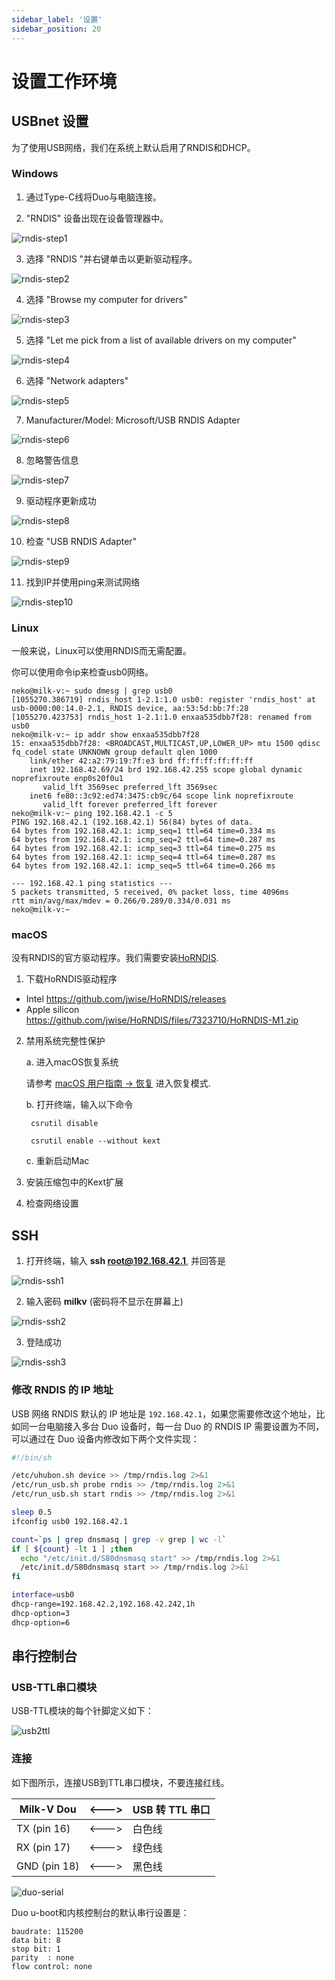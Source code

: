 ```yaml
---
sidebar_label: '设置'
sidebar_position: 20
---
```


# 设置工作环境

## USBnet 设置

为了使用USB网络，我们在系统上默认启用了RNDIS和DHCP。

### Windows

1. 通过Type-C线将Duo与电脑连接。

2. "RNDIS" 设备出现在设备管理器中。

![rndis-step1](/docs/duo/rndis-step1.png)

3. 选择 "RNDIS "并右键单击以更新驱动程序。

![rndis-step2](/docs/duo/rndis-step2.png)

4. 选择 "Browse my computer for drivers"

![rndis-step3](/docs/duo/rndis-step3.png)

5. 选择 "Let me pick from a list of available drivers on my computer"

![rndis-step4](/docs/duo/rndis-step4.png)

6. 选择 "Network adapters"

![rndis-step5](/docs/duo/rndis-step5.png)

7. Manufacturer/Model: Microsoft/USB RNDIS Adapter

![rndis-step6](/docs/duo/rndis-step6.png)

8. 忽略警告信息

![rndis-step7](/docs/duo/rndis-step7.png)

9. 驱动程序更新成功

![rndis-step8](/docs/duo/rndis-step8.png)

10. 检查 "USB RNDIS Adapter"

![rndis-step9](/docs/duo/rndis-step9.png)

11. 找到IP并使用ping来测试网络

![rndis-step10](/docs/duo/rndis-step10.png)

### Linux

一般来说，Linux可以使用RNDIS而无需配置。

你可以使用命令ip来检查usb0网络。

```
neko@milk-v:~ sudo dmesg | grep usb0
[1055270.386719] rndis_host 1-2.1:1.0 usb0: register 'rndis_host' at usb-0000:00:14.0-2.1, RNDIS device, aa:53:5d:bb:7f:28
[1055270.423753] rndis_host 1-2.1:1.0 enxaa535dbb7f28: renamed from usb0
neko@milk-v:~ ip addr show enxaa535dbb7f28
15: enxaa535dbb7f28: <BROADCAST,MULTICAST,UP,LOWER_UP> mtu 1500 qdisc fq_codel state UNKNOWN group default qlen 1000
    link/ether 42:a2:79:19:7f:e3 brd ff:ff:ff:ff:ff:ff
    inet 192.168.42.69/24 brd 192.168.42.255 scope global dynamic noprefixroute enp0s20f0u1
       valid_lft 3569sec preferred_lft 3569sec
    inet6 fe80::3c92:ed74:3475:cb9c/64 scope link noprefixroute
       valid_lft forever preferred_lft forever
neko@milk-v:~ ping 192.168.42.1 -c 5
PING 192.168.42.1 (192.168.42.1) 56(84) bytes of data.
64 bytes from 192.168.42.1: icmp_seq=1 ttl=64 time=0.334 ms
64 bytes from 192.168.42.1: icmp_seq=2 ttl=64 time=0.287 ms
64 bytes from 192.168.42.1: icmp_seq=3 ttl=64 time=0.275 ms
64 bytes from 192.168.42.1: icmp_seq=4 ttl=64 time=0.287 ms
64 bytes from 192.168.42.1: icmp_seq=5 ttl=64 time=0.266 ms

--- 192.168.42.1 ping statistics ---
5 packets transmitted, 5 received, 0% packet loss, time 4096ms
rtt min/avg/max/mdev = 0.266/0.289/0.334/0.031 ms
neko@milk-v:~ 
```

### macOS

没有RNDIS的官方驱动程序。我们需要安装[HoRNDIS](https://joshuawise.com/horndis).

1. 下载HoRNDIS驱动程序
  - Intel https://github.com/jwise/HoRNDIS/releases
  - Apple silicon https://github.com/jwise/HoRNDIS/files/7323710/HoRNDIS-M1.zip

2. 禁用系统完整性保护

    a. 进入macOS恢复系统

    请参考 [macOS 用户指南 -> 恢复](https://support.apple.com/en-hk/guide/mac-help/mchl338cf9a8/mac) 进入恢复模式.

    b. 打开终端，输入以下命令

   ```
    csrutil disable

    csrutil enable --without kext
   ```

    c. 重新启动Mac

3. 安装压缩包中的Kext扩展

4. 检查网络设置

## SSH

1. 打开终端，输入 **ssh root@192.168.42.1**, 并回答是

![rndis-ssh1](/docs/duo/rndis-ssh1.png)

2. 输入密码 **milkv** (密码将不显示在屏幕上)

![rndis-ssh2](/docs/duo/rndis-ssh2.png)

3. 登陆成功

![rndis-ssh3](/docs/duo/rndis-ssh3.png)


### 修改 RNDIS 的 IP 地址

USB 网络 RNDIS 默认的 IP 地址是 `192.168.42.1`，如果您需要修改这个地址，比如同一台电脑接入多台 Duo 设备时，每一台 Duo 的 RNDIS IP 需要设置为不同，可以通过在 Duo 设备内修改如下两个文件实现：

```bash {8} showLineNumbers title="/mnt/system/usb-rndis.sh"
#!/bin/sh

/etc/uhubon.sh device >> /tmp/rndis.log 2>&1
/etc/run_usb.sh probe rndis >> /tmp/rndis.log 2>&1
/etc/run_usb.sh start rndis >> /tmp/rndis.log 2>&1

sleep 0.5
ifconfig usb0 192.168.42.1

count=`ps | grep dnsmasq | grep -v grep | wc -l`
if [ ${count} -lt 1 ] ;then
  echo "/etc/init.d/S80dnsmasq start" >> /tmp/rndis.log 2>&1
  /etc/init.d/S80dnsmasq start >> /tmp/rndis.log 2>&1
fi
```

```bash {2} showLineNumbers title="/etc/dnsmasq.conf"
interface=usb0
dhcp-range=192.168.42.2,192.168.42.242,1h
dhcp-option=3
dhcp-option=6
```

## 串行控制台

### USB-TTL串口模块

USB-TTL模块的每个针脚定义如下：

![usb2ttl](/docs/duo/usb2ttl.jpg)

### 连接

如下图所示，连接USB到TTL串口模块，不要连接红线。

| Milk-V Dou   | \<---> | USB 转 TTL 串口 |
| ------------ | ------ | -------------- |
| TX (pin 16)  | \<---> | 白色线          |
| RX (pin 17)  | \<---> | 绿色线          |
| GND (pin 18) | \<---> | 黑色线          |

![duo-serial](/docs/duo/duo-serial.jpg)

Duo u-boot和内核控制台的默认串行设置是：

```
baudrate: 115200
data bit: 8
stop bit: 1
parity  : none
flow control: none
```
